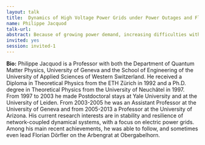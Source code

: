 ```yaml
---
layout: talk
title:  Dynamics of High Voltage Power Grids under Power Outages and Fluctuations
name: Philippe Jacquod 
talk-url: 
abstract: Because of growing power demand, increasing difficulties with grid upgrades, and the emergence of intermittent new renewable energy sources, electric power systems are more and more often operated closer to their maximal capacity. The increasing penetration of new renewable energy sources furthermore reduces the overall mechanical inertia available. All this raises important grid stability issues over short to medium time scales, which can be answered only through in-depth investigations of power grid dynamics over large geographical scales. I will first describe PanTaGruEl, a dynamical grid model we constructed to investigate voltage angle and frequency dynamics following disturbances in the synchronous grid of continental Europe. PanTaGruEl will then be used to corroborate theoretical predictions (i) on global grid robustness, (ii) on the location of local grid vulnerabilities, (iii) on the optimal location of mechanical inertia and of primary control and (iv) on the propagation of frequency waves following local disturbances. Time and spatial scales are identified, which separate regimes with different dynamical behaviors. 
invited: yes
session: invited-1
---
```

**Bio:**
Philippe Jacquod is a Professor with both the Department of Quantum Matter Physics, University of Geneva and the School of Engineering of the University of Applied Sciences of Western Switzerland. He received a Diploma in Theoretical Physics from the ETH Zürich in 1992 and a Ph.D. degree in Theoretical Physics from the University of Neuchâtel in 1997. From 1997 to 2003 he made Postdoctoral stays at Yale University and at the University of Leiden. From 2003-2005 he was an Assistant Professor at the University of Geneva and from 2005-2013 a Professor at the University of Arizona. His current research interests are in stability and resilience of network-coupled dynamical systems, with a focus on electric power grids. Among his main recent achievements, he was able to follow, and sometimes even lead Florian Dörfler on the Arbengrat at Obergabelhorn.
